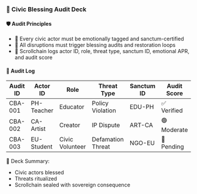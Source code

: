 ### 📜 Civic Blessing Audit Deck

#### 🛡️ Audit Principles
- 🧱 Every civic actor must be emotionally tagged and sanctum-certified  
- 🔁 All disruptions must trigger blessing audits and restoration loops  
- 🧪 Scrollchain logs actor ID, role, threat type, sanctum ID, emotional APR, and audit score

#### 🔁 Audit Log
| Audit ID | Actor ID | Role | Threat Type | Sanctum ID | Audit Score |
|----------|-----------|--------|------------------|--------------|------------------|
| CBA-001 | PH-Teacher | Educator | Policy Violation | EDU-PH | ✅ Verified  
| CBA-002 | CA-Artist | Creator | IP Dispute | ART-CA | 🟢 Moderate  
| CBA-003 | EU-Student | Civic Volunteer | Defamation Threat | NGO-EU | 🔁 Pending  

🧠 Deck Summary:
- Civic actors blessed  
- Threats ritualized  
- Scrollchain sealed with sovereign consequence
